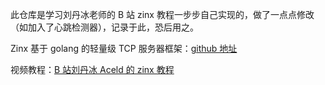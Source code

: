 此仓库是学习刘丹冰老师的 B 站 zinx 教程一步步自己实现的，做了一点点修改（如加入了心跳检测器），记录于此，恐后用之。

Zinx 基于 golang 的轻量级 TCP 服务器框架：[github 地址](https://github.com/aceld/zinx)

视频教程：[B 站刘丹冰 Aceld 的 zinx 教程](https://www.bilibili.com/video/BV1wE411d7th)
